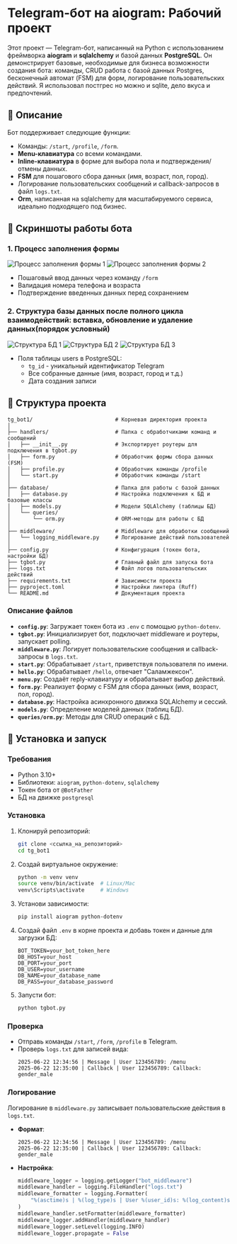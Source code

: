 # Telegram-бот на aiogram: Рабочий проект

Этот проект — Telegram-бот, написанный на Python с использованием фреймворка **aiogram** и **sqlalchemy** и базой данных **PostgreSQL**. Он демонстрирует базовые, необходимые для бизнеса возможности создания бота: команды, CRUD работа с базой данных Postgres, бесконечный автомат (FSM) для форм, логирование пользовательских действий. Я использовал постгрес но можно и sqlite, дело вкуса и предпочтений.

## 📖 Описание

Бот поддерживает следующие функции:
- Команды: `/start`, `/profile`, `/form`.
- **Menu-клавиатура** со всеми командами.
- **Inline-клавиатура** в форме для выбора пола и подтверждения/отмены данных.
- **FSM** для пошагового сбора данных (имя, возраст, пол, город).
- Логирование пользовательских сообщений и callback-запросов в файл `logs.txt`.
- **Orm**, написанная на sqlalchemy для масштабируемого сервиса, идеально подходящего под бизнес.

## 📸 Скриншоты работы бота

### 1. Процесс заполнения формы

![Процесс заполнения формы 1](https://github.com/user-attachments/assets/fe610361-d381-4d74-997a-3bcb14db3683)
![Процесс заполнения формы 2](https://github.com/user-attachments/assets/86882483-14fa-479a-878d-8ee2f6d1d4a3)


- Пошаговый ввод данных через команду `/form`
- Валидация номера телефона и возраста
- Подтверждение введенных данных перед сохранением

### 2. Структура базы данных после полного цикла взаимодействий: вставка, обновление и удаление данных(порядок условный)

![Структура БД 1](https://github.com/user-attachments/assets/0a0afc3d-bca4-43f5-82ba-755985c1080f)
![Структура БД 2](https://github.com/user-attachments/assets/7e4cc931-654d-4e2b-8ddb-0b2217010467)
![Структура БД 3](https://github.com/user-attachments/assets/4496081f-e662-4f2f-a1f6-5a041cd5b040) 

- Поля таблицы users в PostgreSQL:
  - `tg_id` - уникальный идентификатор Telegram
  - Все собранные данные (имя, возраст, город и т.д.)
  - Дата создания записи
  
## 📂 Структура проекта

```
tg_bot1/                          # Корневая директория проекта
│
├── handlers/                     # Папка с обработчиками команд и сообщений
│   ├── __init__.py               # Экспортирует роутеры для подключения в tgbot.py
│   ├── form.py                   # Обработчик формы сбора данных (FSM)
│   ├── profile.py                # Обработчик команды /profile
│   └── start.py                  # Обработчик команды /start
│
├── database/                     # Папка для работы с базой данных
│   ├── database.py               # Настройка подключения к БД и базовые классы
│   ├── models.py                 # Модели SQLAlchemy (таблицы БД)
│   └── queries/
│       └── orm.py                # ORM-методы для работы с БД
│
├── middleware/                   # Middleware для обработки сообщений
│   └── logging_middleware.py     # Логирование действий пользователей
│
├── config.py                     # Конфигурация (токен бота, настройки БД)
├── tgbot.py                      # Главный файл для запуска бота
├── logs.txt                      # Файл логов пользовательских действий
├── requirements.txt              # Зависимости проекта
├── pyproject.toml                # Настройки линтера (Ruff)
└── README.md                     # Документация проекта
```

### Описание файлов
- **`config.py`**: Загружает токен бота из `.env` с помощью `python-dotenv`.
- **`tgbot.py`**: Инициализирует бот, подключает middleware и роутеры, запускает polling.
- **`middleware.py`**: Логирует пользовательские сообщения и callback-запросы в `logs.txt`.
- **`start.py`**: Обрабатывает `/start`, приветствуя пользователя по имени.
- **`hello.py`**: Обрабатывает `/hello`, отвечает "Саламжексон".
- **`menu.py`**: Создаёт reply-клавиатуру и обрабатывает выбор действий.
- **`form.py`**: Реализует форму с FSM для сбора данных (имя, возраст, пол, город).
- **`database.py`**: Настройка асинхронного движка SQLAlchemy и сессий.
- **`models.py`**: Определение моделей данных (таблиц БД).
- **`queries/orm.py`**: Методы для CRUD операций с БД.

## 🚀 Установка и запуск

### Требования
- Python 3.10+
- Библиотеки: `aiogram`, `python-dotenv`, `sqlalchemy`
- Токен бота от `@BotFather`
- БД на движке `postgresql`

### Установка
1. Клонируй репозиторий:
   ```bash
   git clone <ссылка_на_репозиторий>
   cd tg_bot1
   ```
2. Создай виртуальное окружение:
   ```bash
   python -m venv venv
   source venv/bin/activate  # Linux/Mac
   venv\Scripts\activate     # Windows
   ```
3. Установи зависимости:
   ```bash
   pip install aiogram python-dotenv
   ```
4. Создай файл `.env` в корне проекта и добавь токен и данные для загрузки БД:
   ```
   BOT_TOKEN=your_bot_token_here
   DB_HOST=your_host
   DB_PORT=your_port
   DB_USER=your_username
   DB_NAME=your_database_name
   DB_PASS=your_database_password
   ```
5. Запусти бот:
   ```bash
   python tgbot.py
   ```

### Проверка
- Отправь команды `/start`, `/form`, `/profile` в Telegram.
- Проверь `logs.txt` для записей вида:
  ```
  2025-06-22 12:34:56 | Message | User 123456789: /menu
  2025-06-22 12:35:00 | Callback | User 123456789: Callback: gender_male
  ```

### Логирование
Логирование в `middleware.py` записывает пользовательские действия в `logs.txt`.

- **Формат**:
  ```
  2025-06-22 12:34:56 | Message | User 123456789: /menu
  2025-06-22 12:35:00 | Callback | User 123456789: Callback: gender_male
  ```
- **Настройка**:
  ```python
  middleware_logger = logging.getLogger("bot_middleware")
  middleware_handler = logging.FileHandler("logs.txt")
  middleware_formatter = logging.Formatter(
      "%(asctime)s | %(log_type)s | User %(user_id)s: %(log_content)s"
  )
  middleware_handler.setFormatter(middleware_formatter)
  middleware_logger.addHandler(middleware_handler)
  middleware_logger.setLevel(logging.INFO)
  middleware_logger.propagate = False
  ```


